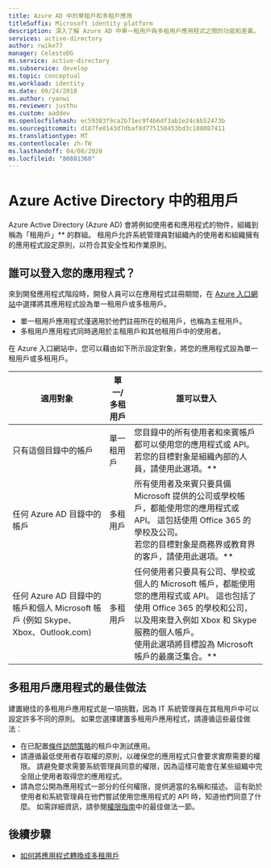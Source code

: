```yaml
---
title: Azure AD 中的單租戶和多租戶應用
titleSuffix: Microsoft identity platform
description: 深入了解 Azure AD 中單一租用戶與多租用戶應用程式之間的功能和差異。
services: active-directory
author: rwike77
manager: CelesteDG
ms.service: active-directory
ms.subservice: develop
ms.topic: conceptual
ms.workload: identity
ms.date: 09/24/2018
ms.author: ryanwi
ms.reviewer: justhu
ms.custom: aaddev
ms.openlocfilehash: ec59383f9ca2b71ec9f4b6df3ab2e24c6b52473b
ms.sourcegitcommit: d187fe0143d7dbaf8d775150453bd3c188087411
ms.translationtype: MT
ms.contentlocale: zh-TW
ms.lasthandoff: 04/08/2020
ms.locfileid: "80881360"
---
```

# <a name="tenancy-in-azure-active-directory"></a>Azure Active Directory 中的租用戶

Azure Active Directory (Azure AD) 會將例如使用者和應用程式的物件，組織到稱為「租用戶」** 的群組。 租用戶允許系統管理員對組織內的使用者和組織擁有的應用程式設定原則，以符合其安全性和作業原則。 

## <a name="who-can-sign-in-to-your-app"></a>誰可以登入您的應用程式？

來到開發應用程式階段時，開發人員可以在應用程式註冊期間，在 [Azure 入口網站](https://portal.azure.com)中選擇將其應用程式設為單一租用戶或多租用戶。
* 單一租用戶應用程式僅適用於他們註冊所在的租用戶，也稱為主租用戶。
* 多租用戶應用程式同時適用於主租用戶和其他租用戶中的使用者。

在 Azure 入口網站中，您可以藉由如下所示設定對象，將您的應用程式設為單一租用戶或多租用戶。

| 適用對象 | 單一/多租用戶 | 誰可以登入 | 
|----------|--------| ---------|
| 只有這個目錄中的帳戶 | 單一租用戶 | 您目錄中的所有使用者和來賓帳戶都可以使用您的應用程式或 API。<br>若您的目標對象是組織內部的人員，請使用此選項。** |
| 任何 Azure AD 目錄中的帳戶 | 多租用戶 | 所有使用者及來賓只要具備 Microsoft 提供的公司或學校帳戶，都能使用您的應用程式或 API。 這包括使用 Office 365 的學校及公司。<br>若您的目標對象是商務界或教育界的客戶，請使用此選項。** |
| 任何 Azure AD 目錄中的帳戶和個人 Microsoft 帳戶 (例如 Skype、Xbox、Outlook.com) | 多租用戶 | 任何使用者只要具有公司、學校或個人的 Microsoft 帳戶，都能使用您的應用程式或 API。 這也包括了使用 Office 365 的學校和公司，以及用來登入例如 Xbox 和 Skype 服務的個人帳戶。<br>使用此選項將目標設為 Microsoft 帳戶的最廣泛集合。** | 

## <a name="best-practices-for-multi-tenant-apps"></a>多租用戶應用程式的最佳做法

建置絕佳的多租用戶應用程式是一項挑戰，因為 IT 系統管理員在其租用戶中可以設定許多不同的原則。 如果您選擇建置多租用戶應用程式，請遵循這些最佳做法：

* 在已配置[條件訪問策略](../azuread-dev/conditional-access-dev-guide.md)的租戶中測試應用。
* 請遵循最低使用者存取權的原則，以確保您的應用程式只會要求實際需要的權限。 請避免要求需要系統管理員同意的權限，因為這樣可能會在某些組織中完全阻止使用者取得您的應用程式。 
* 請為您公開為應用程式一部分的任何權限，提供適當的名稱和描述。 這有助於使用者和系統管理員在他們嘗試使用您應用程式的 API 時，知道他們同意了什麼。 如需詳細資訊，請參閱[權限指南](v2-permissions-and-consent.md)中的最佳做法一節。

## <a name="next-steps"></a>後續步驟

* [如何將應用程式轉換成多租用戶](howto-convert-app-to-be-multi-tenant.md)
